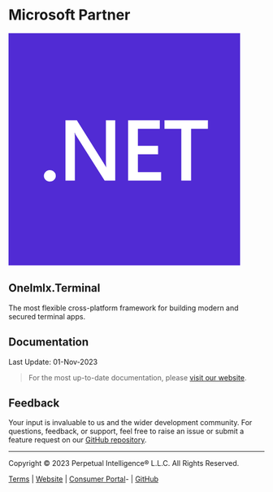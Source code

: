 # Microsoft Partner

![repo](../images/brands/dotnet-original.png)

## OneImlx.Terminal
The most flexible cross-platform framework for building modern and secured terminal apps.

## Documentation
Last Update: 01-Nov-2023

> For the most up-to-date documentation, please [visit our website](https://docs.perpetualintelligence.com/).

## Feedback
Your input is invaluable to us and the wider development community. For questions, feedback, or support, feel free to raise an issue or submit a feature request on our [GitHub repository](https://github.com/perpetualintelligence/docs/issues).

---
Copyright &copy; 2023 Perpetual Intelligence&reg; L.L.C. All Rights Reserved.

[Terms](https://terms.perpetualintelligence.com/articles/intro.html) | [Website](https://www.perpetualintelligence.com/) | [Consumer Portal](https://www.consumer.perpetualintelligence.com/)- | [GitHub](https://github.com/perpetualintelligence/terminal)
